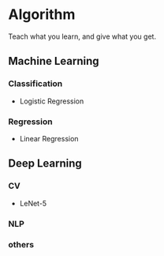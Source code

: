 # Algorithm
Teach what you learn, and give what you get.
## Machine Learning

### Classification

- Logistic Regression

### Regression

- Linear Regression

## Deep Learning

### CV

- LeNet-5

### NLP

### others
